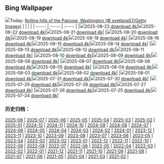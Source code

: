 ## Bing Wallpaper
![](https://cn.bing.com/th?id=OHR.PalouseWA_EN-US2419102005_UHD.jpg&w=1000)Today: [Rolling hills of the Palouse, Washington (© svetlana57/Getty Images)](https://cn.bing.com/th?id=OHR.PalouseWA_EN-US2419102005_UHD.jpg)
|      |      |      |
| :----: | :----: | :----: |
|![](https://cn.bing.com/th?id=OHR.PalouseWA_EN-US2419102005_UHD.jpg&pid=hp&w=384&h=216&rs=1&c=4)2025-08-23 [download 4k](https://cn.bing.com/th?id=OHR.PalouseWA_EN-US2419102005_UHD.jpg)|![](https://cn.bing.com/th?id=OHR.WheatearBird_EN-US2132045619_UHD.jpg&pid=hp&w=384&h=216&rs=1&c=4)2025-08-22 [download 4k](https://cn.bing.com/th?id=OHR.WheatearBird_EN-US2132045619_UHD.jpg)|![](https://cn.bing.com/th?id=OHR.CitadelBonifacio_EN-US2046177235_UHD.jpg&pid=hp&w=384&h=216&rs=1&c=4)2025-08-21 [download 4k](https://cn.bing.com/th?id=OHR.CitadelBonifacio_EN-US2046177235_UHD.jpg)|
|![](https://cn.bing.com/th?id=OHR.SolarAviation_EN-US1940905760_UHD.jpg&pid=hp&w=384&h=216&rs=1&c=4)2025-08-20 [download 4k](https://cn.bing.com/th?id=OHR.SolarAviation_EN-US1940905760_UHD.jpg)|![](https://cn.bing.com/th?id=OHR.AvalancheLake_EN-US1814683119_UHD.jpg&pid=hp&w=384&h=216&rs=1&c=4)2025-08-19 [download 4k](https://cn.bing.com/th?id=OHR.AvalancheLake_EN-US1814683119_UHD.jpg)|![](https://cn.bing.com/th?id=OHR.LyngvigLighthouse_EN-US1600601632_UHD.jpg&pid=hp&w=384&h=216&rs=1&c=4)2025-08-18 [download 4k](https://cn.bing.com/th?id=OHR.LyngvigLighthouse_EN-US1600601632_UHD.jpg)|
|![](https://cn.bing.com/th?id=OHR.SpottedEagleRay_EN-US9227600044_UHD.jpg&pid=hp&w=384&h=216&rs=1&c=4)2025-08-16 [download 4k](https://cn.bing.com/th?id=OHR.SpottedEagleRay_EN-US9227600044_UHD.jpg)|![](https://cn.bing.com/th?id=OHR.PizNairPeak_EN-US9097547756_UHD.jpg&pid=hp&w=384&h=216&rs=1&c=4)2025-08-15 [download 4k](https://cn.bing.com/th?id=OHR.PizNairPeak_EN-US9097547756_UHD.jpg)|![](https://cn.bing.com/th?id=OHR.CoronaArch_EN-US8928406175_UHD.jpg&pid=hp&w=384&h=216&rs=1&c=4)2025-08-14 [download 4k](https://cn.bing.com/th?id=OHR.CoronaArch_EN-US8928406175_UHD.jpg)|
|![](https://cn.bing.com/th?id=OHR.KenyaElephants_EN-US8723347309_UHD.jpg&pid=hp&w=384&h=216&rs=1&c=4)2025-08-13 [download 4k](https://cn.bing.com/th?id=OHR.KenyaElephants_EN-US8723347309_UHD.jpg)|![](https://cn.bing.com/th?id=OHR.SantaMaddalena_EN-US8546897995_UHD.jpg&pid=hp&w=384&h=216&rs=1&c=4)2025-08-12 [download 4k](https://cn.bing.com/th?id=OHR.SantaMaddalena_EN-US8546897995_UHD.jpg)|![](https://cn.bing.com/th?id=OHR.LionessKenya_EN-US8440386444_UHD.jpg&pid=hp&w=384&h=216&rs=1&c=4)2025-08-11 [download 4k](https://cn.bing.com/th?id=OHR.LionessKenya_EN-US8440386444_UHD.jpg)|
|![](https://cn.bing.com/th?id=OHR.MaoriRock_EN-US6499689741_UHD.jpg&pid=hp&w=384&h=216&rs=1&c=4)2025-08-10 [download 4k](https://cn.bing.com/th?id=OHR.MaoriRock_EN-US6499689741_UHD.jpg)|![](https://cn.bing.com/th?id=OHR.IguazuArgentina_EN-US5953375078_UHD.jpg&pid=hp&w=384&h=216&rs=1&c=4)2025-08-09 [download 4k](https://cn.bing.com/th?id=OHR.IguazuArgentina_EN-US5953375078_UHD.jpg)|![](https://cn.bing.com/th?id=OHR.GasparillaLight_EN-US0554204214_UHD.jpg&pid=hp&w=384&h=216&rs=1&c=4)2025-08-08 [download 4k](https://cn.bing.com/th?id=OHR.GasparillaLight_EN-US0554204214_UHD.jpg)|
|![](https://cn.bing.com/th?id=OHR.NaPaliKauai_EN-US7451684312_UHD.jpg&pid=hp&w=384&h=216&rs=1&c=4)2025-08-07 [download 4k](https://cn.bing.com/th?id=OHR.NaPaliKauai_EN-US7451684312_UHD.jpg)|![](https://cn.bing.com/th?id=OHR.CaliforniaTidepool_EN-US9089576317_UHD.jpg&pid=hp&w=384&h=216&rs=1&c=4)2025-08-06 [download 4k](https://cn.bing.com/th?id=OHR.CaliforniaTidepool_EN-US9089576317_UHD.jpg)|![](https://cn.bing.com/th?id=OHR.LaplandOwl_EN-US8965493818_UHD.jpg&pid=hp&w=384&h=216&rs=1&c=4)2025-08-05 [download 4k](https://cn.bing.com/th?id=OHR.LaplandOwl_EN-US8965493818_UHD.jpg)|
|![](https://cn.bing.com/th?id=OHR.HappySunflower_EN-US8791544241_UHD.jpg&pid=hp&w=384&h=216&rs=1&c=4)2025-08-04 [download 4k](https://cn.bing.com/th?id=OHR.HappySunflower_EN-US8791544241_UHD.jpg)|![](https://cn.bing.com/th?id=OHR.FruitaPetroglyphs_EN-US8712481828_UHD.jpg&pid=hp&w=384&h=216&rs=1&c=4)2025-08-03 [download 4k](https://cn.bing.com/th?id=OHR.FruitaPetroglyphs_EN-US8712481828_UHD.jpg)|![](https://cn.bing.com/th?id=OHR.EdinburghFringe_EN-US5923216873_UHD.jpg&pid=hp&w=384&h=216&rs=1&c=4)2025-08-02 [download 4k](https://cn.bing.com/th?id=OHR.EdinburghFringe_EN-US5923216873_UHD.jpg)|
|![](https://cn.bing.com/th?id=OHR.BabyLemur_EN-US9264861498_UHD.jpg&pid=hp&w=384&h=216&rs=1&c=4)2025-08-01 [download 4k](https://cn.bing.com/th?id=OHR.BabyLemur_EN-US9264861498_UHD.jpg)|![](https://cn.bing.com/th?id=OHR.SaypeDubai_EN-US5078679271_UHD.jpg&pid=hp&w=384&h=216&rs=1&c=4)2025-07-31 [download 4k](https://cn.bing.com/th?id=OHR.SaypeDubai_EN-US5078679271_UHD.jpg)|![](https://cn.bing.com/th?id=OHR.TigerDay_EN-US5038876410_UHD.jpg&pid=hp&w=384&h=216&rs=1&c=4)2025-07-30 [download 4k](https://cn.bing.com/th?id=OHR.TigerDay_EN-US5038876410_UHD.jpg)|
|![](https://cn.bing.com/th?id=OHR.MongoliaYurts_EN-US1803457525_UHD.jpg&pid=hp&w=384&h=216&rs=1&c=4)2025-07-29 [download 4k](https://cn.bing.com/th?id=OHR.MongoliaYurts_EN-US1803457525_UHD.jpg)|![](https://cn.bing.com/th?id=OHR.BlackfinBarracuda_EN-US1227116811_UHD.jpg&pid=hp&w=384&h=216&rs=1&c=4)2025-07-28 [download 4k](https://cn.bing.com/th?id=OHR.BlackfinBarracuda_EN-US1227116811_UHD.jpg)|![](https://cn.bing.com/th?id=OHR.MangroveTwilight_EN-US0646432423_UHD.jpg&pid=hp&w=384&h=216&rs=1&c=4)2025-07-27 [download 4k](https://cn.bing.com/th?id=OHR.MangroveTwilight_EN-US0646432423_UHD.jpg)|
|![](https://cn.bing.com/th?id=OHR.LasPalmas_EN-US0568727017_UHD.jpg&pid=hp&w=384&h=216&rs=1&c=4)2025-07-26 [download 4k](https://cn.bing.com/th?id=OHR.LasPalmas_EN-US0568727017_UHD.jpg)|![](https://cn.bing.com/th?id=OHR.AshyWoodswallow_EN-US7005770998_UHD.jpg&pid=hp&w=384&h=216&rs=1&c=4)2025-07-25 [download 4k](https://cn.bing.com/th?id=OHR.AshyWoodswallow_EN-US7005770998_UHD.jpg)|![](https://cn.bing.com/th?id=OHR.VaticanCity_EN-US5915643866_UHD.jpg&pid=hp&w=384&h=216&rs=1&c=4)2025-07-24 [download 4k](https://cn.bing.com/th?id=OHR.VaticanCity_EN-US5915643866_UHD.jpg)|

### 历史归档：
[2025-08](/picture/2025-08/) | [2025-07](/picture/2025-07/) | [2025-06](/picture/2025-06/) | [2025-05](/picture/2025-05/) | [2025-04](/picture/2025-04/) | [2025-03](/picture/2025-03/) | [2025-02](/picture/2025-02/) | [2025-01](/picture/2025-01/) | 
[2024-12](/picture/2024-12/) | [2024-11](/picture/2024-11/) | [2024-10](/picture/2024-10/) | [2024-09](/picture/2024-09/) | [2024-08](/picture/2024-08/) | [2024-07](/picture/2024-07/) | [2024-06](/picture/2024-06/) | [2024-05](/picture/2024-05/) | 
[2024-04](/picture/2024-04/) | [2024-03](/picture/2024-03/) | [2024-02](/picture/2024-02/) | [2024-01](/picture/2024-01/) | [2023-12](/picture/2023-12/) | [2023-11](/picture/2023-11/) | [2023-10](/picture/2023-10/) | [2023-09](/picture/2023-09/) | 
[2023-08](/picture/2023-08/) | [2023-07](/picture/2023-07/) | [2023-06](/picture/2023-06/) | [2023-05](/picture/2023-05/) | [2023-04](/picture/2023-04/) | [2023-03](/picture/2023-03/) | [2023-02](/picture/2023-02/) | [2023-01](/picture/2023-01/) | 
[2022-12](/picture/2022-12/) | [2022-11](/picture/2022-11/) | [2022-10](/picture/2022-10/) | [2022-09](/picture/2022-09/) | [2022-08](/picture/2022-08/) | [2022-07](/picture/2022-07/) | [2022-06](/picture/2022-06/) | [2022-05](/picture/2022-05/) | 
[2022-04](/picture/2022-04/) | [2022-03](/picture/2022-03/) | [2022-02](/picture/2022-02/) | [2022-01](/picture/2022-01/) | [2021-12](/picture/2021-12/) | [2021-11](/picture/2021-11/) | [2021-10](/picture/2021-10/) | [2021-09](/picture/2021-09/) | 
[2021-08](/picture/2021-08/) | [2021-07](/picture/2021-07/) | [2021-06](/picture/2021-06/) | [2021-05](/picture/2021-05/) | [2021-04](/picture/2021-04/) | [2021-03](/picture/2021-03/) | [2021-02](/picture/2021-02/) | 